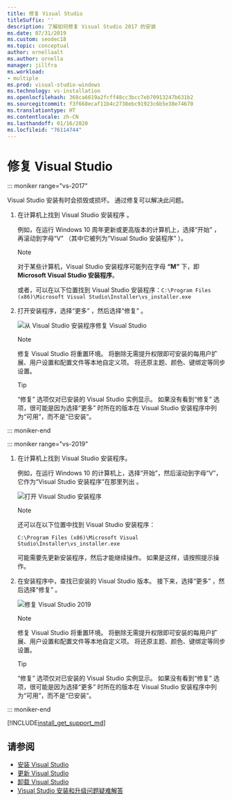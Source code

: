 ```yaml
---
title: 修复 Visual Studio
titleSuffix: ''
description: 了解如何修复 Visual Studio 2017 的安装
ms.date: 07/31/2019
ms.custom: seodec18
ms.topic: conceptual
author: ornellaalt
ms.author: ornella
manager: jillfra
ms.workload:
- multiple
ms.prod: visual-studio-windows
ms.technology: vs-installation
ms.openlocfilehash: 368ca6619a2fcff48cc3bcc7eb70913247b631b2
ms.sourcegitcommit: f3f668ecaf11b4c2738ebc91923c6b5e38e74670
ms.translationtype: HT
ms.contentlocale: zh-CN
ms.lasthandoff: 01/16/2020
ms.locfileid: "76114744"
---
```

# <a name="repair-visual-studio"></a>修复 Visual Studio

::: moniker range="vs-2017"

Visual Studio 安装有时会损毁或损坏。 通过修复可以解决此问题。

1. 在计算机上找到 Visual Studio 安装程序  。

     例如，在运行 Windows 10 周年更新或更高版本的计算机上，选择“开始”  ，再滚动到字母“V”  （其中它被列为“Visual Studio 安装程序”  ）。

   > [!NOTE]
   > 对于某些计算机，Visual Studio 安装程序可能列在字母 **“M”** 下，即 **Microsoft Visual Studio 安装程序**。
   >
   > 或者，可以在以下位置找到 Visual Studio 安装程序：`C:\Program Files (x86)\Microsoft Visual Studio\Installer\vs_installer.exe`

1. 打开安装程序，选择“更多”  ，然后选择“修复”  。

    ![从 Visual Studio 安装程序修复 Visual Studio](media/repair-visual-studio.png "从 Visual Studio 安装程序修复 Visual Studio")

   > [!NOTE]
   > 修复 Visual Studio 将重置环境。 将删除无需提升权限即可安装的每用户扩展、用户设置和配置文件等本地自定义项。 将还原主题、颜色、键绑定等同步设置。
   >

   > [!TIP]
   > “修复”  选项仅对已安装的 Visual Studio 实例显示。 如果没有看到“修复”  选项，很可能是因为选择“更多”  时所在的版本在 Visual Studio 安装程序中列为“可用”，而不是“已安装”。

::: moniker-end

::: moniker range="vs-2019"

1. 在计算机上找到 Visual Studio 安装程序。

     例如，在运行 Windows 10 的计算机上，选择“开始”，然后滚动到字母“V”，它作为“Visual Studio 安装程序”在那里列出    。

     ![打开 Visual Studio 安装程序](media/vs-2019/vs-installer-windows-start.png "打开 Visual Studio 安装程序")

     > [!NOTE]
     > 还可以在以下位置中找到 Visual Studio 安装程序：
     >
     > `C:\Program Files (x86)\Microsoft Visual Studio\Installer\vs_installer.exe`

    可能需要先更新安装程序，然后才能继续操作。 如果是这样，请按照提示操作。

1. 在安装程序中，查找已安装的 Visual Studio 版本。 接下来，选择“更多”  ，然后选择“修复”  。

     ![修复 Visual Studio 2019](media/vs-2019/vs-installer-repair.png "修复 Visual Studio 2019")

   > [!NOTE]
   > 修复 Visual Studio 将重置环境。 将删除无需提升权限即可安装的每用户扩展、用户设置和配置文件等本地自定义项。 将还原主题、颜色、键绑定等同步设置。
   >

   > [!TIP]
   > “修复”  选项仅对已安装的 Visual Studio 实例显示。 如果没有看到“修复”  选项，很可能是因为选择“更多”  时所在的版本在 Visual Studio 安装程序中列为“可用”，而不是“已安装”。

::: moniker-end

[!INCLUDE[install_get_support_md](includes/install_get_support_md.md)]

## <a name="see-also"></a>请参阅

* [安装 Visual Studio](install-visual-studio.md)
* [更新 Visual Studio](update-visual-studio.md)
* [卸载 Visual Studio](uninstall-visual-studio.md)
* [Visual Studio 安装和升级问题疑难解答](troubleshooting-installation-issues.md)
